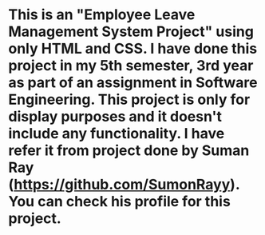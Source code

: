 # This is an "Employee Leave Management System Project" using only HTML and CSS. I have done this project in my 5th semester, 3rd year as part of an assignment in Software Engineering. This project is only for display purposes and it doesn't include any functionality. I have refer it from project done by Suman Ray (https://github.com/SumonRayy). You can check his profile for this project. 
